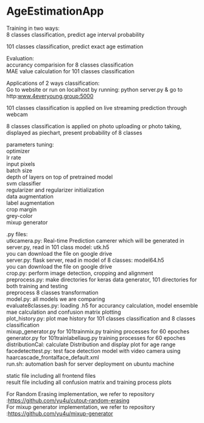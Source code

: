 # AgeEstimationApp
Training in two ways:  
8 classes classification, predict age interval probability

101 classes classification, predict exact age estimation  

Evaluation:  
accurancy comparision for 8 classes classification   
MAE value calculation for 101 classes classification   

Applications of 2 ways classification:  
Go to website or run on localhost by running: python server.py & go to http:www.4everyoung.group:5000  

101 classes classification is applied on live streaming prediction through webcam  

8 classes classification is applied on photo uploading or photo taking, displayed as piechart, present probability of 8 classes  

parameters tuning:  
optimizer  
lr rate  
input pixels  
batch size  
depth of layers on top of pretrained model  
svm classifier  
regularizer and regularizer initialization  
data augmentation  
label augmentation  
crop margin  
grey-color  
mixup generator  

.py files:    
utkcamera.py: Real-time Prediction camerer which will be generated in server.py, read in 101 class model: utk.h5  
you can download the file on google drive  
server.py: flask server, read in model of 8 classes: model64.h5  
you can download the file on google drive  
crop.py: perform image detection, cropping and alignment  
preprocess.py: make directories for keras data generator, 101 directories for both training and testing  
               preprocess 8 classes transformation  
model.py: all models we are comparing  
evaluate8classes.py: loading .h5 for accurancy calculation, model ensemble mae calculation and confusion matrix plotting  
plot_history.py: plot mae history for 101 classes classification and 8 classes classification  
mixup_generator.py for 101trainmix.py training processes for 60 epoches  
generator.py for 101trainlabellaug.py training processes for 60 epoches  
distributionCal: calculate Distribution and display plot for age range  
facedetecttest.py: test face detection model with video camera using haarcascade_frontalface_default.xml  
run.sh: automation bash for server deployment on ubuntu machine  

static file including all frontend files  
result file including all confusion matrix and training process plots  

For Random Erasing implementation, we refer to repository :https://github.com/yu4u/cutout-random-erasing  
For mixup generator implementation, we refer to repository :https://github.com/yu4u/mixup-generator  
